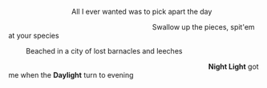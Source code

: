                   All I ever wanted was to pick apart the day

                                         Swallow up the pieces, spit'em at your species

     Beached in a city of lost barnacles and leeches

                                                         **Night Light** got me when the **Daylight** turn to evening

